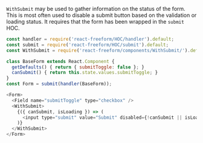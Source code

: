 
`WithSubmit` may be used to gather information on the status of the form. This is most
often used to disable a submit button based on the validation or loading status. It
requires that the form has been wrapped in the `submit` HOC.

```js
const handler = require('react-freeform/HOC/handler').default;
const submit = require('react-freeform/HOC/submit').default;
const WithSubmit = require('react-freeform/components/WithSubmit/').default;

class BaseForm extends React.Component {
  getDefaults() { return { submitToggle: false }; }
  canSubmit() { return this.state.values.submitToggle; }
}
const Form = submit(handler(BaseForm));

<Form>
  <Field name="submitToggle" type="checkbox" />
  <WithSubmit>
    {({ canSubmit, isLoading }) => (
      <input type="submit" value="Submit" disabled={!canSubmit || isLoading} />
    )}
  </WithSubmit>
</Form>
```
